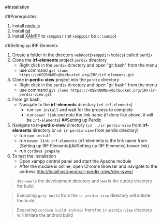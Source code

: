 #Installation

##Prerequisites
1. Install [node.js](https://nodejs.org/en/)
2. Install [git](https://git-scm.com/)
3. Install [XAMPP](https://www.apachefriends.org/index.html) to `xamppDir` (let `xamppDir` be `C:\xampp`)

##Setting up IRF Elements
1. Create a folder in the directory `webRoot`(`xamppDir/htdocs`) called `perdix`
2. Clone the **irf-elements** project `perdix` directory
    - Right click in the `perdix` directory and open "git bash" from the menu
    - use command `git clone https://<USERNAME>@bitbucket.org/IRF/irf-elements.git`
3. Clone **ir-perdix-view** project into the `perdix` directory
    - Right click in the `perdix` directory and open "git bash" from the menu
    - use command `git clone https://<USERNAME>@bitbucket.org/IRF/ir-perdix-view.git`
4. From git bash,
    - Navigate to the **irf-elements** directory (`cd irf-elements`)
        - run `npm install` and wait for the process to complete
        - run `bower link` and note the link name (if done like above, it will be `irf-elements`)
##Setting up Perdix
1. Navigate to **ir-perdix-view** directory (`cd ../ir-perdix-view` from **irf-elements** directory or `cd ir-perdix-view` from perdix directory)
    - run `npm install`
    - run `bower link irf-elements` (irf-elements is the link name from [Setting up IRF Elements](##Setting up IRF Elements) bower link)
    - run `cordova prepare`
2. To test the installation
    - Open xampp control panel and start the Apache module
    - After the module is online, open Chrome Browser and navigate to the address [http://localhost/perdix/ir-perdix-view/dev-www/](http://localhost/perdix/ir-perdix-view/dev-www/)

> `dev-www` is the development directory and `www` is the output directory for build

> Executing `gulp build` from the `ir-perdix-view` directory will initiate the build

> Executing `cordova build android` from the `ir-perdix-view` directory will initiate the android build



